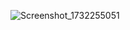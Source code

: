 ![Screenshot_1732255051](https://github.com/user-attachments/assets/7aaab010-b920-41f7-98fa-88f0bbfcf5fc)
